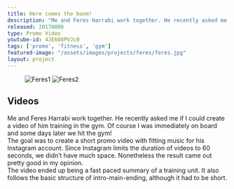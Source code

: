```yaml
---
title: Here comes the boom!
description: "Me and Feres Harrabi work together. He recently asked me if I could create a video of him training in the gym. Of course I was immediately on board and some days later we hit the gym!"
released: 20170806
type: Promo Video
youtube-id: 4JE608PVJc0
tags: ['promo', 'fitness', 'gym']
featured-image: "/assets/images/projects/feres/feres.jpg"
layout: project
---
```


<figure class="imagelist">
    <img class="half" src="{{site.url}}/assets/images/projects/feres/feres1.jpg" data-action="zoom"  alt="Feres1" />
    <img class="half" src="{{site.url}}/assets/images/projects/feres/feres2.jpg" data-action="zoom" alt="Feres2" />
</figure>

## Videos
Me and Feres Harrabi work together. He recently asked me if I could create a video of him training in the gym. Of course I was immediately on board and some days later we hit the gym!<br/>
The goal was to create a short promo video with fitting music for his Instagram account. Since Instagram limits the duration of videos to 60 seconds, we didn’t have much space. Nonetheless the result came out pretty good in my opinion.<br/>The video ended up being a fast paced summary of a training unit. It also follows the basic structure of intro-main-ending, although it had to be short.